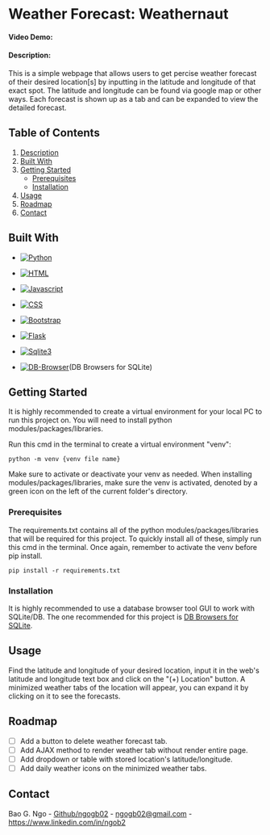 # Weather Forecast: Weathernaut
#### Video Demo: <URL HERE>
#### Description:
<p>
This is a simple webpage that allows users to get percise weather forecast of their desired location[s] by inputting in the latitude and longitude of that exact spot. The latitude and longitude can be found via google map or other ways. Each forecast is shown up as a tab and can be expanded to view the detailed forecast. 
</p>

## Table of Contents
1. [Description](#description)
2. [Built With](#built-with)
3. [Getting Started](#getting-started)
    * [Prerequisites](#prerequisites)
    * [Installation](#installation)
4. [Usage](#usage)
5. [Roadmap](#roadmap)
6. [Contact](#contact)

## Built With
* [![Python][Python-Icon]][Python-url]

* [![HTML][HTML-Icon]][HTML-url]

* [![Javascript][JS-Icon]][JS-url]

* [![CSS][CSS-Icon]][CSS-url]

* [![Bootstrap][Bootstrap-Icon]][Bootstrap-url]

* [![Flask][Flask-Icon]][Flask-url]

* [![Sqlite3][Sqlite-Icon]][Sqlite3-url]

* [![DB-Browser][DB-Browser-Icon]][DB-Browser-url](DB Browsers for SQLite)

## Getting Started
<p>It is highly recommended to create a virtual environment for your local PC to run this project on. You will need to install python modules/packages/libraries.</p>

Run this cmd in the terminal to create a virtual environment "venv":
<br>
```
python -m venv {venv file name}
```
Make sure to activate or deactivate your venv as needed. When installing modules/packages/libraries, make sure the venv is activated, denoted by a green icon on the left of the current folder's directory. 
### Prerequisites
<p>
The requirements.txt contains all of the python modules/packages/libraries that will be required for this project. 
To quickly install all of these, simply run this cmd in the terminal. Once again, remember to activate the venv before pip install.
</P>

```
pip install -r requirements.txt
```

### Installation

It is highly recommended to use a database browser tool GUI to work with SQLite/DB. The one recommended for this project is [DB Browsers for SQLite][DB-Browser-Url].

## Usage
Find the latitude and longitude of your desired location, input it in the web's latitude and longitude text box and click on the "(+) Location" button. A minimized weather tabs of the location will appear, you can expand it by clicking on it to see the forecasts. 

## Roadmap
- [ ] Add a button to delete weather forecast tab.
- [ ] Add AJAX method to render weather tab without render entire page.
- [ ] Add dropdown or table with stored location's latitude/longitude.
- [ ] Add daily weather icons on the minimized weather tabs. 

## Contact

Bao G. Ngo - [Github/ngogb02](https://github.com/ngogb02) - ngogb02@gmail.com - https://www.linkedin.com/in/ngob2



<!-- MARKDOWN LINKS & IMAGES -->
<!-- https://www.markdownguide.org/basic-syntax/#reference-style-links -->
[Python-Icon]: https://img.shields.io/badge/python-3670A0?style=for-the-badge&logo=python&logoColor=ffdd54
[Python-url]: https://www.python.org/downloads/release/python-3132/

[HTML-Icon]: https://shields.io/badge/HTML-f06529?logo=html5&logoColor=white&labelColor=f06529
[HTML-url]: https://developer.mozilla.org/en-US/docs/Web/HTML

[JS-Icon]: https://shields.io/badge/JavaScript-F7DF1E?logo=JavaScript&logoColor=000&style=flat-square
[JS-url]: https://developer.mozilla.org/en-US/docs/Web/JavaScript

[CSS-Icon]: https://img.shields.io/badge/CSS-239120?&style=for-the-badge&logo=css3&logoColor=white
[CSS-url]: https://developer.mozilla.org/en-US/docs/Web/CSS

[Bootstrap-Icon]: https://img.shields.io/badge/Bootstrap-563D7C?style=for-the-badge&logo=bootstrap&logoColor=white
[Bootstrap-url]: https://getbootstrap.com

[Flask-Icon]: https://img.shields.io/badge/Flask-000000?style=for-the-badge&logo=Flask&logoColor=white
[Flask-url]: https://flask.palletsprojects.com/en/stable/

[Sqlite-icon]: https://img.shields.io/badge/SQLite-07405E?style=for-the-badge&logo=sqlite&logoColor=white
[Sqlite3-url]: https://www.sqlite.org/

[DB-Browser-Icon]: https://sqlitebrowser.org/images/sqlitebrowser.svg
[DB-Browser-url]: https://sqlitebrowser.org/